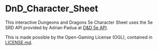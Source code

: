 # DnD_Character_Sheet

This interactive Dungeons and Dragons 5e Character Sheet uses the 5e SRD API provided by Adrian Padua at [D&D 5e API](http://www.dnd5eapi.co/).

This is made possible by the Open-Gaming License (OGL), contained in [LICENSE.md](https://github.com/Shawnt-Demirdjian/DnD_Character_Sheet/blob/master/LICENSE.md).

